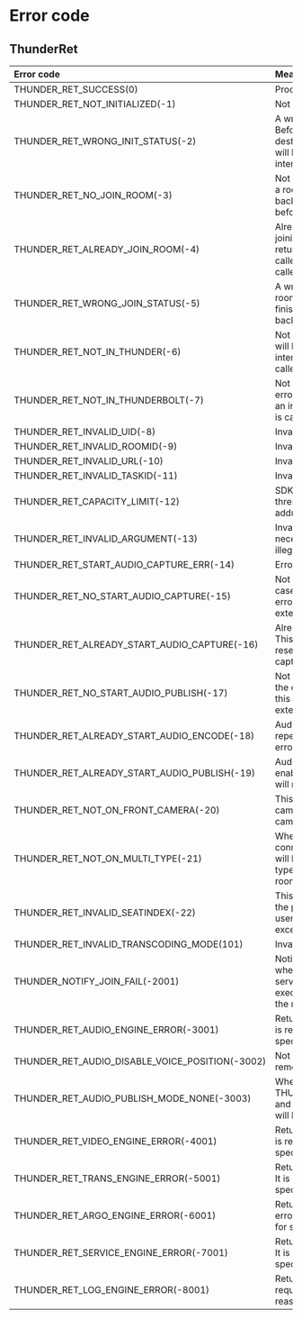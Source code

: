 # Error code

## ThunderRet

| Error code | Meaning |
| :--- | :--- |
| THUNDER_RET_SUCCESS(0) | Processing succeeded |
| THUNDER_RET_NOT_INITIALIZED(-1) | Not initialized |
| THUNDER_RET_WRONG_INIT_STATUS(-2) | A wrong initialization status. Before the initialization or destroying is finished, this error will be returned back when this interface is called. |
| THUNDER_RET_NO_JOIN_ROOM(-3) | Not joining a room [Before joining a room, this error will be returned back only if an interface called before joining a room is called] |
| THUNDER_RET_ALREADY_JOIN_ROOM(-4) | Already joining a room [After joining a room, this error will be returned back only if an interface called before joining a room is called] |
| THUNDER_RET_WRONG_JOIN_STATUS(-5) | A wrong joining status. Before room joining or room quitting is finished, this error will be returned back when this interface is called. |
| THUNDER_RET_NOT_IN_THUNDER(-6) | Not in a Thunder mode (This error will be returned back only if an interface called by Thunder is called in a ThunderBolt mode) |
| THUNDER_RET_NOT_IN_THUNDERBOLT(-7) | Not in a ThunderBolt mode (This error will be returned back only if an interface called by ThunderBolt is called in a Thunder mode) |
| THUNDER_RET_INVALID_UID(-8) | Invalid uid |
| THUNDER_RET_INVALID_ROOMID(-9) | Invalid roomId |
| THUNDER_RET_INVALID_URL(-10) | Invalid url |
| THUNDER_RET_INVALID_TASKID(-11) | Invalid task |
| THUNDER_RET_CAPACITY_LIMIT(-12) | SDK capacity limit (super-threshold of a stream publishing address) |
| THUNDER_RET_INVALID_ARGUMENT(-13) | Invalid parameters (when necessary parameters are null or illegal) |
| THUNDER_RET_START_AUDIO_CAPTURE_ERR(-14) | Error in starting audio capture |
| THUNDER_RET_NO_START_AUDIO_CAPTURE(-15) | Not starting audio capture. In the case of not enabling capture, this error will be returned when external data is pushed. |
| THUNDER_RET_ALREADY_START_AUDIO_CAPTURE(-16) | Already starting audio capture. This error will be returned when resetting is executed during capturing. |
| THUNDER_RET_NO_START_AUDIO_PUBLISH(-17) | Not starting audio publishing. In the case of not starting publishing, this error will be returned when external data is pushed. |
| THUNDER_RET_ALREADY_START_AUDIO_ENCODE(-18) | Audio capture has been enabled, repeating setting will return this error code |
| THUNDER_RET_ALREADY_START_AUDIO_PUBLISH(-19) | Audio publishing has been enabled, repeating publish setting will return this error code |
| THUNDER_RET_NOT_ON_FRONT_CAMERA(-20) | This error will be returned if a camera mirror is set on a rear camera. |
| THUNDER_RET_NOT_ON_MULTI_TYPE(-21) | When a multi-user microphone connection layout is set, this error will be returned if a remote play type is set before users join a room. |
| THUNDER_RET_INVALID_SEATINDEX(-22) | This error will be returned when the preset seat number for multi-user microphone connection exceeds a layout setting range. |
| THUNDER_RET_INVALID_TRANSCODING_MODE(101) | Invalid transcodingMode |
| THUNDER_NOTIFY_JOIN_FAIL(-2001) | Notifying that room joining fails when SDK does not receive services due to network (SDK will execute room quitting operation if the room joining fails) |
| THUNDER_RET_AUDIO_ENGINE_ERROR(-3001) | Returning an audio engine error. It is required to check logs for specific reasons. |
| THUNDER_RET_AUDIO_DISABLE_VOICE_POSITION(-3002) | Not enabling voice stereo of remote users. |
| THUNDER_RET_AUDIO_PUBLISH_MODE_NONE(-3003) | When SourceType is THUNDER_PUBLISH_MODE_NONE and is used to publish, this error will be returned. |
| THUNDER_RET_VIDEO_ENGINE_ERROR(-4001) | Returning a video engine error. It is required to check logs for specific reasons. |
| THUNDER_RET_TRANS_ENGINE_ERROR(-5001) | Returning a transfer engine error. It is required to check logs for specific reasons. |
| THUNDER_RET_ARGO_ENGINE_ERROR(-6001) | Returning a configuration engine error. It is required to check logs for specific reasons. |
| THUNDER_RET_SERVICE_ENGINE_ERROR(-7001) | Returning a SERVICE engine error. It is required to check logs for specific reasons. |
| THUNDER_RET_LOG_ENGINE_ERROR(-8001) | Returning a log engine error. It is required to check logs for specific reasons. |

